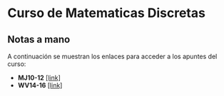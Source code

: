 # Curso de Matematicas Discretas

## Notas a mano

A continuación se muestran los enlaces para acceder a los apuntes del curso:
* **MJ10-12** [[link]](grupo-MJ/README.md)
* **WV14-16** [[link]](grupo-WV/README.md)


